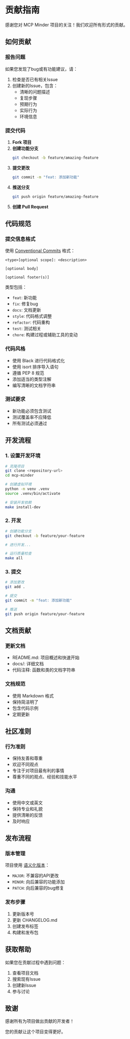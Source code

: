 # 贡献指南

感谢您对 MCP Minder 项目的关注！我们欢迎所有形式的贡献。

## 如何贡献

### 报告问题

如果您发现了bug或有功能建议，请：

1. 检查是否已有相关Issue
2. 创建新的Issue，包含：
   - 清晰的问题描述
   - 复现步骤
   - 预期行为
   - 实际行为
   - 环境信息

### 提交代码

1. **Fork 项目**
2. **创建功能分支**
   ```bash
   git checkout -b feature/amazing-feature
   ```
3. **提交更改**
   ```bash
   git commit -m "feat: 添加新功能"
   ```
4. **推送分支**
   ```bash
   git push origin feature/amazing-feature
   ```
5. **创建 Pull Request**

## 代码规范

### 提交信息格式

使用 [Conventional Commits](https://www.conventionalcommits.org/) 格式：

```
<type>[optional scope]: <description>

[optional body]

[optional footer(s)]
```

类型包括：
- `feat`: 新功能
- `fix`: 修复bug
- `docs`: 文档更新
- `style`: 代码格式调整
- `refactor`: 代码重构
- `test`: 测试相关
- `chore`: 构建过程或辅助工具的变动

### 代码风格

- 使用 Black 进行代码格式化
- 使用 isort 排序导入语句
- 遵循 PEP 8 规范
- 添加适当的类型注解
- 编写清晰的文档字符串

### 测试要求

- 新功能必须包含测试
- 测试覆盖率不应降低
- 所有测试必须通过

## 开发流程

### 1. 设置开发环境

```bash
# 克隆项目
git clone <repository-url>
cd mcp-minder

# 创建虚拟环境
python -m venv .venv
source .venv/bin/activate

# 安装开发依赖
make install-dev
```

### 2. 开发

```bash
# 创建功能分支
git checkout -b feature/your-feature

# 进行开发...

# 运行质量检查
make all
```

### 3. 提交

```bash
# 添加更改
git add .

# 提交
git commit -m "feat: 添加新功能"

# 推送
git push origin feature/your-feature
```

## 文档贡献

### 更新文档

- README.md: 项目概述和快速开始
- docs/: 详细文档
- 代码注释: 函数和类的文档字符串

### 文档规范

- 使用 Markdown 格式
- 保持简洁明了
- 包含代码示例
- 定期更新

## 社区准则

### 行为准则

- 保持友善和尊重
- 欢迎不同观点
- 专注于对项目最有利的事情
- 尊重不同的观点、经验和技能水平

### 沟通

- 使用中文或英文
- 保持专业和礼貌
- 提供清晰的反馈
- 及时响应

## 发布流程

### 版本管理

项目使用 [语义化版本](https://semver.org/)：

- `MAJOR`: 不兼容的API更改
- `MINOR`: 向后兼容的功能添加
- `PATCH`: 向后兼容的bug修复

### 发布步骤

1. 更新版本号
2. 更新 CHANGELOG.md
3. 创建发布标签
4. 构建和发布包

## 获取帮助

如果您在贡献过程中遇到问题：

1. 查看项目文档
2. 搜索现有Issue
3. 创建新Issue
4. 参与讨论

## 致谢

感谢所有为项目做出贡献的开发者！

您的贡献让这个项目变得更好。
